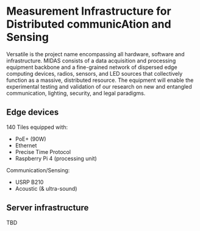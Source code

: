 # Measurement Infrastructure for Distributed communicAtion and Sensing 


Versatile is the project name encompassing all hardware, software and infrastructure.
MIDAS consists of a data acquisition and processing equipment backbone and a fine-grained network
of dispersed edge computing devices, radios, sensors, and LED sources that collectively function as a
massive, distributed resource. The equipment will enable the experimental testing and validation of
our research on new and entangled communication, lighting, security, and legal paradigms.

## Edge devices

140 Tiles equipped with:
- PoE+ (90W)
- Ethernet
- Precise Time Protocol
- Raspberry Pi 4 (processing unit) 

Communication/Sensing:
- USRP B210
- Acoustic (& ultra-sound)



## Server infrastructure
TBD
